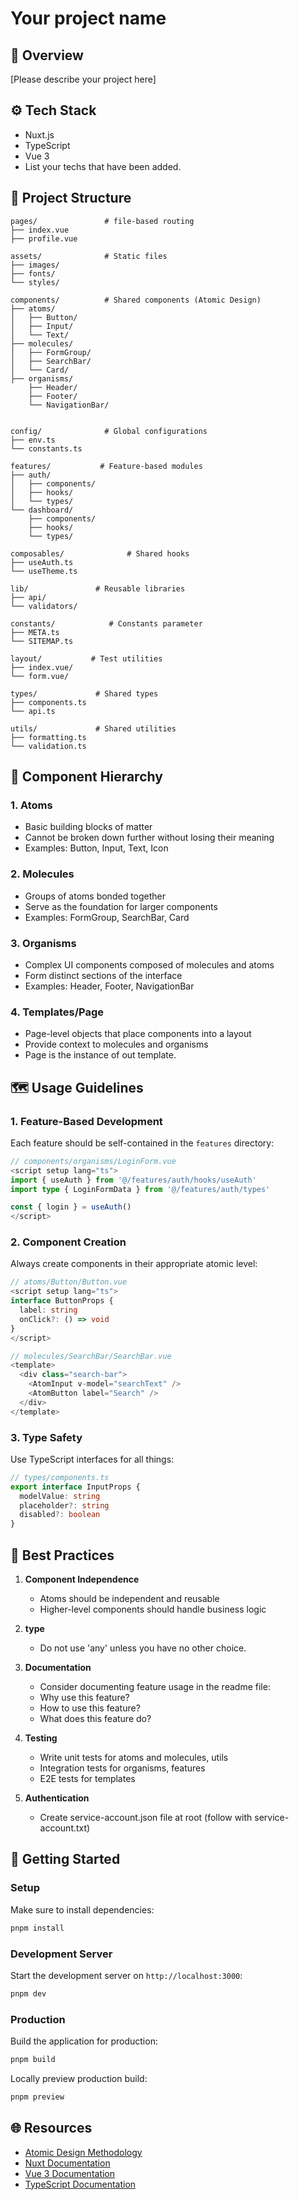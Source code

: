 # Your project name

## 🚀 Overview
[Please describe your project here]

## ⚙️ Tech Stack
- Nuxt.js
- TypeScript
- Vue 3
- List your techs that have been added.

## 📁 Project Structure
```
pages/               # file-based routing
├── index.vue
├── profile.vue

assets/              # Static files
├── images/
├── fonts/
└── styles/

components/          # Shared components (Atomic Design)
├── atoms/
│   ├── Button/
│   ├── Input/
│   └── Text/
├── molecules/
│   ├── FormGroup/
│   ├── SearchBar/
│   └── Card/
├── organisms/
    ├── Header/
    ├── Footer/
    └── NavigationBar/


config/              # Global configurations
├── env.ts
└── constants.ts

features/           # Feature-based modules
├── auth/
│   ├── components/
│   ├── hooks/
│   └── types/
└── dashboard/
    ├── components/
    ├── hooks/
    └── types/

composables/              # Shared hooks
├── useAuth.ts
└── useTheme.ts

lib/               # Reusable libraries
├── api/
└── validators/

constants/            # Constants parameter
├── META.ts
└── SITEMAP.ts

layout/           # Test utilities
├── index.vue/
└── form.vue/

types/             # Shared types
├── components.ts
└── api.ts

utils/             # Shared utilities
├── formatting.ts
└── validation.ts

```

## 🌲 Component Hierarchy

### 1. Atoms
- Basic building blocks of matter
- Cannot be broken down further without losing their meaning
- Examples: Button, Input, Text, Icon

### 2. Molecules
- Groups of atoms bonded together
- Serve as the foundation for larger components
- Examples: FormGroup, SearchBar, Card

### 3. Organisms
- Complex UI components composed of molecules and atoms
- Form distinct sections of the interface
- Examples: Header, Footer, NavigationBar

### 4. Templates/Page
- Page-level objects that place components into a layout
- Provide context to molecules and organisms
- Page is the instance of out template.

## 🗺️ Usage Guidelines

### 1. Feature-Based Development
Each feature should be self-contained in the `features` directory:
```ts
// components/organisms/LoginForm.vue
<script setup lang="ts">
import { useAuth } from '@/features/auth/hooks/useAuth'
import type { LoginFormData } from '@/features/auth/types'

const { login } = useAuth()
</script>
```

### 2. Component Creation
Always create components in their appropriate atomic level:
```typescript
// atoms/Button/Button.vue
<script setup lang="ts">
interface ButtonProps {
  label: string
  onClick?: () => void
}
</script>

// molecules/SearchBar/SearchBar.vue
<template>
  <div class="search-bar">
    <AtomInput v-model="searchText" />
    <AtomButton label="Search" />
  </div>
</template>
```

### 3. Type Safety
Use TypeScript interfaces for all things:
```typescript
// types/components.ts
export interface InputProps {
  modelValue: string
  placeholder?: string
  disabled?: boolean
}
```

## 🥇 Best Practices

1. **Component Independence**
   - Atoms should be independent and reusable
   - Higher-level components should handle business logic

2. **type**
   - Do not use 'any' unless you have no other choice.

3. **Documentation**
   - Consider documenting feature usage in the readme file:
    - Why use this feature?
    - How to use this feature?
    - What does this feature do?

4. **Testing**
   - Write unit tests for atoms and molecules, utils
   - Integration tests for organisms, features
   - E2E tests for templates

5. **Authentication**
   - Create service-account.json file at root (follow with service-account.txt)

## 🚥 Getting Started
### Setup

Make sure to install dependencies:

```bash
pnpm install
```

### Development Server

Start the development server on `http://localhost:3000`:

```bash
pnpm dev
```

### Production

Build the application for production:

```bash
pnpm build
```

Locally preview production build:

```bash
pnpm preview
```

## 🌐 Resources
- [Atomic Design Methodology](https://bradfrost.com/blog/post/atomic-web-design/)
- [Nuxt Documentation](https://nuxt.com/)
- [Vue 3 Documentation](https://vuejs.org/)
- [TypeScript Documentation](https://www.typescriptlang.org/)
